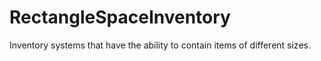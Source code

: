 # RectangleSpaceInventory
Inventory systems that have the ability to contain items of different sizes.